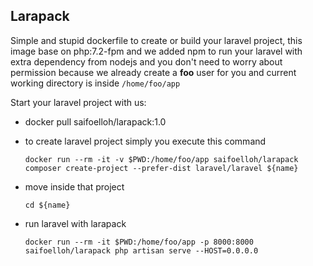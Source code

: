 ## Larapack

Simple and stupid dockerfile to create or build your laravel project, this image base on php:7.2-fpm and we added npm to run your laravel with extra dependency from nodejs and you don't need to worry about permission because we already create a **foo** user for you and current working directory is inside `/home/foo/app`

Start your laravel project with us:

- docker pull saifoelloh/larapack:1.0
- to create laravel project simply you execute this command

  `docker run --rm -it -v $PWD:/home/foo/app saifoelloh/larapack composer create-project --prefer-dist laravel/laravel ${name}`

- move inside that project

  `cd ${name}`

- run laravel with larapack

  `docker run --rm -it $PWD:/home/foo/app -p 8000:8000 saifoelloh/larapack php artisan serve --HOST=0.0.0.0`

